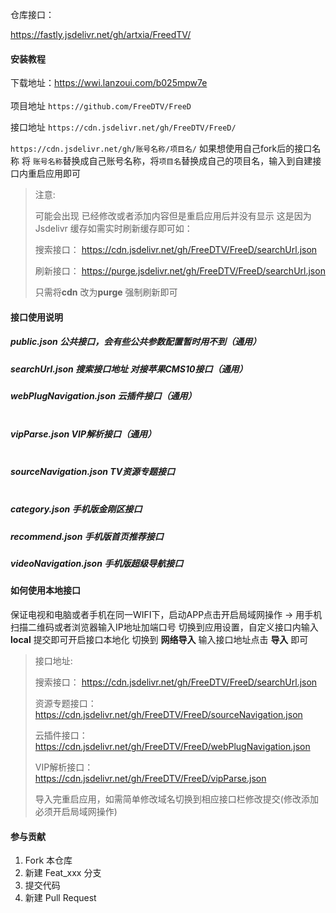 仓库接口：

https://fastly.jsdelivr.net/gh/artxia/FreedTV/



#### 安装教程

下载地址：https://wwi.lanzoui.com/b025mpw7e <br> <br>
项目地址 `https://github.com/FreeDTV/FreeD`<br>

接口地址 `https://cdn.jsdelivr.net/gh/FreeDTV/FreeD/`

 `https://cdn.jsdelivr.net/gh/账号名称/项目名/`
 如果想使用自己fork后的接口名称 将 ``账号名称``替换成自己账号名称，将``项目名``替换成自己的项目名，输入到自建接口内重启应用即可

> 注意:
>
>可能会出现 已经修改或者添加内容但是重启应用后并没有显示 
>这是因为Jsdelivr 缓存如需实时刷新缓存即可如：
> 
>搜索接口：
>https://cdn.jsdelivr.net/gh/FreeDTV/FreeD/searchUrl.json
>
>刷新接口：
>https://purge.jsdelivr.net/gh/FreeDTV/FreeD/searchUrl.json
>
>只需将**cdn** 改为**purge** 强制刷新即可

#### 接口使用说明

##### public.json  公共接口，会有些公共参数配置暂时用不到（通用）
##### searchUrl.json 搜索接口地址 对接苹果CMS10接口（通用）
##### webPlugNavigation.json  云插件接口（通用）<br><br>
##### vipParse.json  VIP解析接口（通用）<br><br>

##### sourceNavigation.json  TV资源专题接口<br><br>

##### category.json     手机版金刚区接口
##### recommend.json     手机版首页推荐接口
##### videoNavigation.json     手机版超级导航接口


#### 如何使用本地接口
保证电视和电脑或者手机在同一WIFI下，启动APP点击开启局域网操作 -> 用手机扫描二维码或者浏览器输入IP地址加端口号
切换到应用设置，自定义接口内输入 **local** 提交即可开启接口本地化
切换到 **网络导入** 输入接口地址点击 **导入** 即可

> 接口地址:
>
>搜索接口：
>https://cdn.jsdelivr.net/gh/FreeDTV/FreeD/searchUrl.json
>
>资源专题接口：
>https://cdn.jsdelivr.net/gh/FreeDTV/FreeD/sourceNavigation.json
>
>云插件接口：
>https://cdn.jsdelivr.net/gh/FreeDTV/FreeD/webPlugNavigation.json
>
>VIP解析接口：
>https://cdn.jsdelivr.net/gh/FreeDTV/FreeD/vipParse.json
>
>
>导入完重启应用，如需简单修改域名切换到相应接口栏修改提交(修改添加必须开启局域网操作)

#### 参与贡献

1.  Fork 本仓库
2.  新建 Feat_xxx 分支
3.  提交代码
4.  新建 Pull Request

